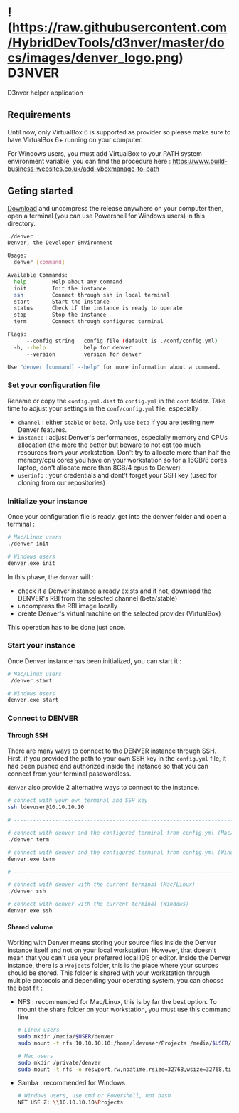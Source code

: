 # !(https://raw.githubusercontent.com/HybridDevTools/d3nver/master/docs/images/denver_logo.png) D3NVER

D3nver helper application

## Requirements

Until now, only VirtualBox 6 is supported as provider so please make sure to have VirtualBox 6+ running on your computer.

For Windows users, you must add VirtualBox to your PATH system environment variable, you can find the procedure here : https://www.build-business-websites.co.uk/add-vboxmanage-to-path

## Geting started

[Download](https://github.com/HybridDevTools/d3nver/releases) and uncompress the release anywhere on your computer then, open a terminal (you can use Powershell for Windows users) in this directory.

```bash
./denver
Denver, the Developer ENVironment

Usage:
  denver [command]

Available Commands:
  help        Help about any command
  init        Init the instance
  ssh         Connect through ssh in local terminal
  start       Start the instance
  status      Check if the instance is ready to operate
  stop        Stop the instance
  term        Connect through configured terminal

Flags:
      --config string   config file (default is ./conf/config.yml)
  -h, --help            help for denver
      --version         version for denver

Use "denver [command] --help" for more information about a command.
```

### Set your configuration file

Rename or copy the `config.yml.dist` to `config.yml` in the `conf` folder.
Take time to adjust your settings in the `conf/config.yml` file, especially :

- `channel` : either `stable` or `beta`. Only use `beta` if you are testing new Denver features.
- `instance` : adjust Denver's performances, especially memory and CPUs allocation (the more the better but beware to not eat too much resources from your workstation. Don't try to allocate more than half the memory/cpu cores you have on your workstation so for a 16GB/8 cores laptop, don't allocate more than 8GB/4 cpus to Denver)
- `userinfo` : your credentials and dont't forget your SSH key (used for cloning from our repositories)

### Initialize your instance

Once your configuration file is ready, get into the denver folder and open a terminal :

```bash
# Mac/Linux users
./denver init

# Windows users
denver.exe init
```

In this phase, the `denver` will :
* check if a Denver instance already exists and if not, download the DENVER's RBI from the selected channel (beta/stable)
* uncompress the RBI image locally
* create Denver's virtual machine on the selected provider (VirtualBox)

This operation has to be done just once.

### Start your instance

Once Denver instance has been initialized, you can start it :

```bash
# Mac/Linux users
./denver start

# Windows users
denver.exe start
```

### Connect to DENVER

#### Through SSH

There are many ways to connect to the DENVER instance through SSH.
First, if you provided the path to your own SSH key in the `config.yml` file, it had been pushed and authorized inside the instance so that you can connect from your terminal passwordless.

`denver` also provide 2 alternative ways to connect to the instance.

```bash
# connect with your own terminal and SSH key
ssh ldevuser@10.10.10.10

# ----------------------------------------------------------------------------

# connect with denver and the configured terminal from config.yml (Mac/Linux)
./denver term

# connect with denver and the configured terminal from config.yml (Windows)
denver.exe term

# ----------------------------------------------------------------------------

# connect with denver with the current terminal (Mac/Linux)
./denver ssh

# connect with denver with the current terminal (Windows)
denver.exe ssh

```

#### Shared volume

Working with Denver means storing your source files inside the Denver instance itself and not on your local workstation.
However, that doesn't mean that you can't use your preferred local IDE or editor.
Inside the Denver instance, there is a `Projects` folder, this is the place where your sources should be stored.
This folder is shared with your workstation through multiple protocols and depending your operating system, you can choose the best fit :

- NFS : recommended for Mac/Linux, this is by far the best option. To mount the share folder on your workstation, you must use this command line

  ```bash
  # Linux users
  sudo mkdir /media/$USER/denver
  sudo mount -t nfs 10.10.10.10:/home/ldevuser/Projects /media/$USER/denver

  # Mac users
  sudo mkdir /private/denver
  sudo mount -t nfs -o resvport,rw,noatime,rsize=32768,wsize=32768,timeo=10 10.10.10.10:/home/ldevuser/Projects /private/denver

  ```

- Samba : recommended for Windows

  ```bash
  # Windows users, use cmd or Powershell, not bash
  NET USE Z: \\10.10.10.10\Projects
  ```
